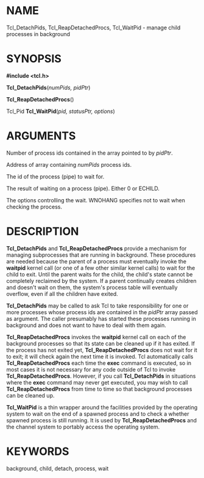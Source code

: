 # NAME

Tcl_DetachPids, Tcl_ReapDetachedProcs, Tcl_WaitPid - manage child
processes in background

# SYNOPSIS

**#include \<tcl.h\>**

**Tcl_DetachPids**(*numPids, pidPtr*)

**Tcl_ReapDetachedProcs**()

Tcl_Pid **Tcl_WaitPid**(*pid, statusPtr, options*)

# ARGUMENTS

Number of process ids contained in the array pointed to by *pidPtr*.

Address of array containing *numPids* process ids.

The id of the process (pipe) to wait for.

The result of waiting on a process (pipe). Either 0 or ECHILD.

The options controlling the wait. WNOHANG specifies not to wait when
checking the process.

# DESCRIPTION

**Tcl_DetachPids** and **Tcl_ReapDetachedProcs** provide a mechanism for
managing subprocesses that are running in background. These procedures
are needed because the parent of a process must eventually invoke the
**waitpid** kernel call (or one of a few other similar kernel calls) to
wait for the child to exit. Until the parent waits for the child, the
child\'s state cannot be completely reclaimed by the system. If a parent
continually creates children and doesn\'t wait on them, the system\'s
process table will eventually overflow, even if all the children have
exited.

**Tcl_DetachPids** may be called to ask Tcl to take responsibility for
one or more processes whose process ids are contained in the *pidPtr*
array passed as argument. The caller presumably has started these
processes running in background and does not want to have to deal with
them again.

**Tcl_ReapDetachedProcs** invokes the **waitpid** kernel call on each of
the background processes so that its state can be cleaned up if it has
exited. If the process has not exited yet, **Tcl_ReapDetachedProcs**
does not wait for it to exit; it will check again the next time it is
invoked. Tcl automatically calls **Tcl_ReapDetachedProcs** each time the
**exec** command is executed, so in most cases it is not necessary for
any code outside of Tcl to invoke **Tcl_ReapDetachedProcs**. However, if
you call **Tcl_DetachPids** in situations where the **exec** command may
never get executed, you may wish to call **Tcl_ReapDetachedProcs** from
time to time so that background processes can be cleaned up.

**Tcl_WaitPid** is a thin wrapper around the facilities provided by the
operating system to wait on the end of a spawned process and to check a
whether spawned process is still running. It is used by
**Tcl_ReapDetachedProcs** and the channel system to portably access the
operating system.

# KEYWORDS

background, child, detach, process, wait

<!---
Copyright (c) 1989-1993 The Regents of the University of California
Copyright (c) 1994-1996 Sun Microsystems, Inc
-->

